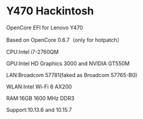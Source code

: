 # Y470 Hackintosh
OpenCore EFI for Lenovo Y470

Based on OpenCore 0.6.7（only for hotpatch）

CPU:Intel i7-2760QM

GPU:Intel HD Graphics 3000 and NVIDIA GT550M

LAN:Broadcom 57781(faked as Broadcom 57765-B0)

WLAN:Intel Wi-Fi 6 AX200

RAM:16GB 1600 MHz DDR3

Support:10.13.6 and 10.15.7
